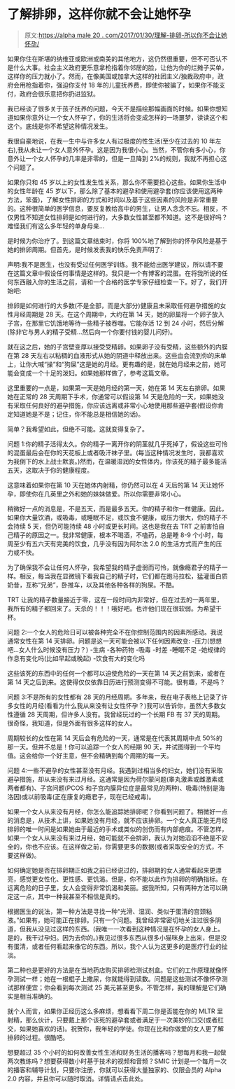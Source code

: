 # 了解排卵，这样你就不会让她怀孕

> 原文:[https://alpha male 20 . com/2017/01/30/理解-排卵-所以你不会让她怀孕/](https://alphamale20.com/2017/01/30/understanding-ovulation-so-you-wont-get-her-pregnant/)

如果你住在斯堪的纳维亚或欧洲或南美的其他地方，这仍然很重要，但不可否认不是什么大事。社会主义政府更乐意拿枪指着你邻居的脸，让他为你的烂摊子买单，这样你的压力就小了。然而，在像美国或加拿大这样的社团主义/独裁政府中，政府会用枪指着你，强迫你支付 18 年的儿童抚养费，即使你被骗了，如果你不能支付，政府会很乐意把你扔进监狱。

我已经谈了很多关于孩子抚养的问题，今天不是描绘那幅画面的时候。如果你想知道如果你意外让一个女人怀孕了，你的生活将会变成怎样的一场噩梦，读读这个和这个。底线是你不希望这种情况发生。

我很自豪地说，在我一生中与许多女人有过极度的性生活(至少在过去的 10 年左右),我从未让一个女人意外怀孕。这是因为我很小心。当然，不管你有多小心，你意外让一个女人怀孕的几率是非零的，但是一旦降到 2%的规则，我就不再担心这个问题了。

如果你只和 45 岁以上的女性发生性关系，那么你不需要担心这些。如果你生活中的女性年龄在 45 岁以下，那么除了基本的避孕和使用避孕套(你应该使用这两种方法，笨蛋)，了解女性排卵的方式和时间以及基于这些因素的风险是非常重要的。这种很简单的医学信息，要反复教给高中的男生，让男人念念不忘。相反，不仅男性不知道女性排卵是如何进行的，大多数女性甚至都不知道。这不是很好吗？难怪我们有这么多年轻的单身母亲...

是时候为你治疗了。到这篇文章结束时，你将 100%地了解到你的怀孕风险是基于她的排卵周期。但首先，是时候发表我的快乐免责声明了:

声明:我不是医生，也没有受过任何医学训练。我不能给出医学建议，所以请不要在这篇文章中假设任何事情是这样的。我只是一个有博客的混蛋。在将我所说的任何东西融入你的生活之前，请和一个合格的医学专家仔细检查一下。好了，我们开始吧:

排卵是如何进行的大多数(不是全部，而是大部分)健康且未采取任何避孕措施的女性月经周期是 28 天。在这个周期中，大约在第 14 天，她的卵巢将一个卵子放入子宫，在那里它饥饿地等待一些精子被吞噬。它能存活 12 到 24 小时，然后分解(除非它与男人的精子受精...然后向一个你要付钱的婴儿问好)。

就在这之后，她的子宫壁变厚以接受受精卵。如果卵子没有受精，这些额外的内膜在第 28 天左右以粘稠的血液形式从她的阴道中释放出来。这些血会流到你的床单上，让你大喊“操”和“狗屎”这是她的月经。更有趣的是，就在她月经来之前，她可能会变成一个十足的泼妇。如果她那样做了，参考这篇文章。

这里重要的一点是，如果第一天是她月经的第一天，她在第 14 天左右排卵。如果她在正常的 28 天周期下手术，你通常可以假设第 14 天是危险的一天，如果她没有采取任何良好的避孕措施，你应该远离或非常小心地使用那些避孕套(假设你肯定知道她是不是；记住，你不能总是相信她的话)。

简单？我希望如此，但绝不可能。这就变得复杂了。

问题 1:你的精子活得太久。你的精子一离开你的阴茎就几乎死掉了，假设这些可怜的混蛋最后会在你的天花板上或者吸汗袜子里。(每当这种情况发生时，我都喜欢为我倒下的水上战士默哀。)然而，在温暖湿润的女性体内，你该死的精子最多能活五天，这取决于你的健康程度。

这意味着如果你在第 10 天在她体内射精，你仍然可以在 4 天后的第 14 天让她怀孕，即使你在几英里之外和她的妹妹做爱。所以你需要非常小心。

稍微好一点的消息是，不是五天，而是最多五天。你的精子和你一样健康。因此，如果你大量饮酒，或吸毒，或睡眠不足，或饮食不健康，或压力很大，你的精子不会持续 5 天，但仍可能持续 48 小时或更长时间。这也是我在去 TRT 之前害怕自己精子的原因之一。我非常健康，根本不喝酒，不嗑药，总是睡 8-9 个小时，每周至少有五六天有完美的饮食，几乎没有因为阿尔法 2.0 的生活方式而产生的压力或不快。

为了确保我不会让任何人怀孕，我希望我的精子虚弱而可怜，就像瘾君子的精子一样。相反，每当我在显微镜下看我自己的精子时，它们都在跑马拉松，猛灌蛋白质奶昔，互称“兄弟”，卧推车，以及其他各种各样的狗屎。不酷。

TRT 让我的精子数量接近于零，这在一段时间内非常好，但在过去的一两年里，我所有的精子都回来了。天杀的！！！哦好吧。也许他们现在很软弱。为希望干杯。

问题 2:一个女人的危险日可以被各种完全不在你控制范围内的因素所感动。我说通常女性在第 14 天排卵。问题是这一天可能会被以下任何因素改变:
-压力(想想吧...女人什么时候没有压力？)
-生病
-各种药物
-吸毒
-时差
-睡眠不足
-她规律的作息有变化吗(比如早起或晚起)
-饮食有大的变化吗

这些该死的东西中的任何一个都可以迫使危险的一天在第 14 天之前到来，或者在第 14 天之后到来。这使得仅仅依靠日历进行预测变得不可能。很有趣，不是吗？

问题 3:不是所有的女性都有 28 天的月经周期。多年来，我在电子表格上记录了许多女性的月经(看看为什么我从来没有让女性怀孕？)我可以告诉你，虽然大多数女性遵循 28 天周期，但许多人没有。我曾经玩过的一个长期 FB 有 37 天的周期。很奇怪，我知道，但是外面有很多这样的女人。

周期较长的女性在第 14 天后会有危险的一天，通常是在代表其周期中点 50%的那一天。但并不总是！你可以追踪一个女人的经期 90 天，并试图得到一个平均值。这会给你一个好主意，但不会精确到每个周期的每一天。

问题 4:一些不避孕的女性甚至没有月经。我遇到过相当多的妇女，她们没有采取避孕措施，却从来没有来过月经。这通常是因为荷尔蒙问题(睾丸激素或雌激素或两者都有)、子宫问题(PCOS 和子宫内膜异位症是最常见的两种)、吸毒(特别是海洛因)或以前吸毒(正在康复的瘾君子，现在已经戒毒)。

如果一个女人从来没有月经，你怎么能追踪她排卵呢？你看到问题了。稍微好一点的消息是，从技术上讲，如果她没有月经，就不应该排卵。一个女人真正能无月经排卵的唯一时间是如果她由于最近的手术或类似的创伤而有内部疤痕。不管怎样，如果一个女人从来没有来过月经，她可能就不会排卵，我认为对她滔滔不绝是不安全的，你也不应该。在这样做之前，你需要更多的数据(或者采取安全的方式，不要这样做)。

如何确定她是否在排卵期正如我之前已经说过的，排卵期的女人通常看起来更漂亮，感觉更女性化、更性感、更饥渴。但是，你不能以此作为排卵的明确指标。在远离危险的日子里，女人会变得非常饥渴和美丽。据我所知，只有两种方法可以确定这一点，其中一种我甚至不相信是真的。

根据医生的说法，第一种方法是寻找一种“光滑、湿润、类似于蛋清的宫颈粘液。”如果有，她可能正在排卵。只有一个问题。我曾经非常密切地关注过很多阴道，但我从没见过这样的东西。(我唯一一次看到这种情况是在怀孕的女人身上。是的，我干过孕妇。因为去你的。)我见过很多东西从很多小猫咪身上出来，但是没有蛋清，或者任何看起来像它的东西。所以，我个人认为这更多的是医疗行业的扯淡。

第二种也是更好的方法是在当地药店购买排卵检测试剂盒。它们的工作原理就像怀孕测试一样；她在一根棍子上撒尿，你就能得到读数。问题是这些测试不像怀孕测试那样便宜；你会看到每次测试 25 美元甚至更多。不管怎样，我的理解是它们确实是相当准确的。

就个人而言，如果你正经历这么多麻烦，想看看下周二你是否能在你的 MLTR 里射精，那么伙计，只要戴上那个该死的避孕套或者满足于一次美妙的口交(或者肛交，如果她喜欢的话)。祝贺你，我年轻的学徒。你现在比和你做爱的女人更了解排卵的过程。很酷吧。

想要超过 35 个小时的如何改善女性生活和财务生活的播客吗？想每月和我一起做两次教练吗？想要获得数小时基于技术的视频和音频？SMIC 计划是一个每月一次的播客和辅导计划，只要你注册，你就可以获得大量独家的、仅限会员的 Alpha 2.0 内容，并且你可以随时取消。详情请点击此处。